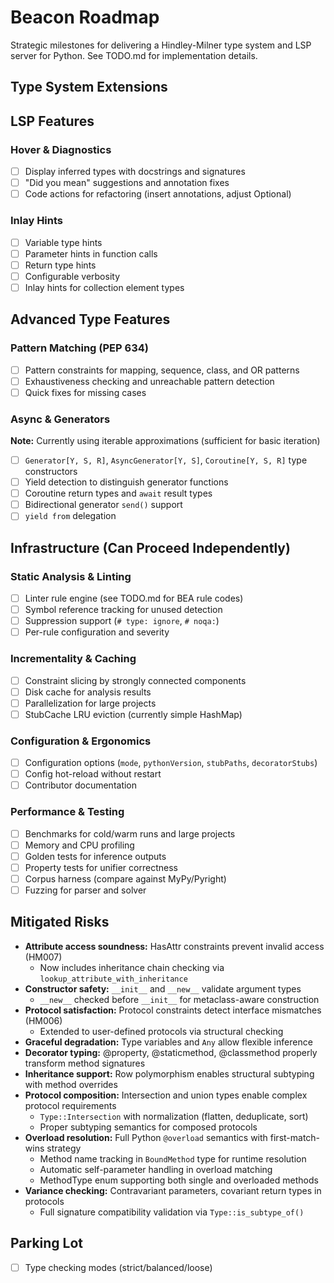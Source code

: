 # Beacon Roadmap

Strategic milestones for delivering a Hindley-Milner type system and LSP server for Python. See TODO.md for implementation details.

## Type System Extensions

## LSP Features

### Hover & Diagnostics

- [ ] Display inferred types with docstrings and signatures
- [ ] "Did you mean" suggestions and annotation fixes
- [ ] Code actions for refactoring (insert annotations, adjust Optional)

### Inlay Hints

- [ ] Variable type hints
- [ ] Parameter hints in function calls
- [ ] Return type hints
- [ ] Configurable verbosity
- [ ] Inlay hints for collection element types

## Advanced Type Features

### Pattern Matching (PEP 634)

- [ ] Pattern constraints for mapping, sequence, class, and OR patterns
- [ ] Exhaustiveness checking and unreachable pattern detection
- [ ] Quick fixes for missing cases

### Async & Generators

**Note:** Currently using iterable approximations (sufficient for basic iteration)

- [ ] `Generator[Y, S, R]`, `AsyncGenerator[Y, S]`, `Coroutine[Y, S, R]` type constructors
- [ ] Yield detection to distinguish generator functions
- [ ] Coroutine return types and `await` result types
- [ ] Bidirectional generator `send()` support
- [ ] `yield from` delegation

## Infrastructure (Can Proceed Independently)

### Static Analysis & Linting

- [ ] Linter rule engine (see TODO.md for BEA rule codes)
- [ ] Symbol reference tracking for unused detection
- [ ] Suppression support (`# type: ignore`, `# noqa:`)
- [ ] Per-rule configuration and severity

### Incrementality & Caching

- [ ] Constraint slicing by strongly connected components
- [ ] Disk cache for analysis results
- [ ] Parallelization for large projects
- [ ] StubCache LRU eviction (currently simple HashMap)

### Configuration & Ergonomics

- [ ] Configuration options (`mode`, `pythonVersion`, `stubPaths`, `decoratorStubs`)
- [ ] Config hot-reload without restart
- [ ] Contributor documentation

### Performance & Testing

- [ ] Benchmarks for cold/warm runs and large projects
- [ ] Memory and CPU profiling
- [ ] Golden tests for inference outputs
- [ ] Property tests for unifier correctness
- [ ] Corpus harness (compare against MyPy/Pyright)
- [ ] Fuzzing for parser and solver

## Mitigated Risks

- **Attribute access soundness:** HasAttr constraints prevent invalid access (HM007)
    - Now includes inheritance chain checking via `lookup_attribute_with_inheritance`
- **Constructor safety:** `__init__` and `__new__` validate argument types
    - `__new__` checked before `__init__` for metaclass-aware construction
- **Protocol satisfaction:** Protocol constraints detect interface mismatches (HM006)
    - Extended to user-defined protocols via structural checking
- **Graceful degradation:** Type variables and `Any` allow flexible inference
- **Decorator typing:** @property, @staticmethod, @classmethod properly transform method signatures
- **Inheritance support:** Row polymorphism enables structural subtyping with method overrides
- **Protocol composition:** Intersection and union types enable complex protocol requirements
    - `Type::Intersection` with normalization (flatten, deduplicate, sort)
    - Proper subtyping semantics for composed protocols
- **Overload resolution:** Full Python `@overload` semantics with first-match-wins strategy
    - Method name tracking in `BoundMethod` type for runtime resolution
    - Automatic self-parameter handling in overload matching
    - MethodType enum supporting both single and overloaded methods
- **Variance checking:** Contravariant parameters, covariant return types in protocols
    - Full signature compatibility validation via `Type::is_subtype_of()`

## Parking Lot

- [ ] Type checking modes (strict/balanced/loose)
